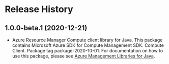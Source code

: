 # Release History

## 1.0.0-beta.1 (2020-12-21)

- Azure Resource Manager Compute client library for Java. This package contains Microsoft Azure SDK for Compute Management SDK. Compute Client. Package tag package-2020-10-01. For documentation on how to use this package, please see [Azure Management Libraries for Java](https://aka.ms/azsdk/java/mgmt).